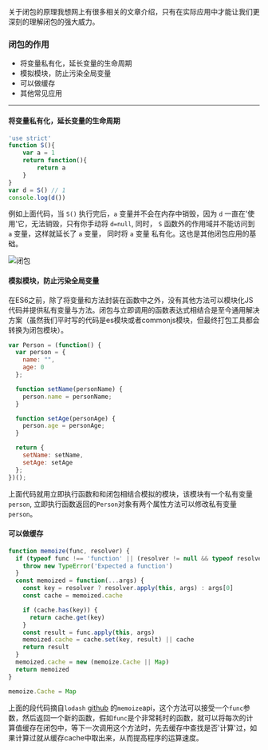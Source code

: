 关于闭包的原理我想网上有很多相关的文章介绍，只有在实际应用中才能让我们更深刻的理解闭包的强大威力。

### 闭包的作用

- 将变量私有化，延长变量的生命周期
- 模拟模块，防止污染全局变量
- 可以做缓存
- 其他常见应用
---

#### 将变量私有化，延长变量的生命周期
```js
'use strict'
function S(){
    var a = 1
    return function(){
        return a
    }
}
var d = S() // 1
console.log(d())
```
例如上面代码，当 `S()` 执行完后，`a` 变量并不会在内存中销毁，因为 `d` 一直在'使用'它，无法销毁，只有你手动将 `d=null`,
同时， `S` 函数外的作用域并不能访问到 `a` 变量，这样就延长了 `a` 变量， 同时将 `a` 变量
私有化。这也是其他闭包应用的基础。

![闭包](https://fengzhua-1300368835.cos.ap-chengdu.myqcloud.com/WechatIMG55.jpeg)

#### 模拟模块，防止污染全局变量
在ES6之前，除了将变量和方法封装在函数中之外，没有其他方法可以模块化JS代码并提供私有变量与方法。闭包与立即调用的函数表达式相结合是至今通用解决方案（虽然我们平时写的代码是es模块或者commonjs模块，但最终打包工具都会转换为闭包模块）。
```js
var Person = (function() {
  var person = {
    name: "",
    age: 0
  };

  function setName(personName) {
    person.name = personName;
  }

  function setAge(personAge) {
    person.age = personAge;
  }

  return {
    setName: setName,
    setAge: setAge
  };
})();
```
上面代码就用立即执行函数和和闭包相结合模拟的模块，该模块有一个私有变量 `person`, 立即执行函数返回的`Person`对象有两个属性方法可以修改私有变量`person`。

#### 可以做缓存
```js
function memoize(func, resolver) {
  if (typeof func !== 'function' || (resolver != null && typeof resolver !== 'function')) {
    throw new TypeError('Expected a function')
  }
  const memoized = function(...args) {
    const key = resolver ? resolver.apply(this, args) : args[0]
    const cache = memoized.cache

    if (cache.has(key)) {
      return cache.get(key)
    }
    const result = func.apply(this, args)
    memoized.cache = cache.set(key, result) || cache
    return result
  }
  memoized.cache = new (memoize.Cache || Map)
  return memoized
}

memoize.Cache = Map
```
上面的段代码摘自`lodash` [github](https://github.com/lodash/lodash/blob/master/memoize.js) 的`memoize`api，这个方法可以接受一个`func`参数，然后返回一个新的函数，假如`func`是个非常耗时的函数，就可以将每次的计算值缓存在闭包中，等下一次调用这个方法时，先去缓存中查找是否'计算'过，如果计算过就从缓存cache中取出来，从而提高程序的运算速度。


